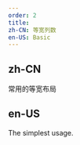 ```yaml
---
order: 2
title:
zh-CN: 等宽列数
en-US: Basic
---
```


## zh-CN

常用的等宽布局

## en-US

The simplest usage.

